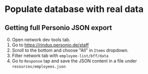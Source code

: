 # Populate database with real data

## Getting full Personio JSON export

0. Open network dev tools tab.
1. Go to https://rindus.personio.de/staff
2. Scroll to the bottom and choose "All" in `Items` dropdown.
3. Filter network tab with `employee-list/bff/data`
4. Go to `Response` tap and save the JSON content in a file under `resources/employees.json`
